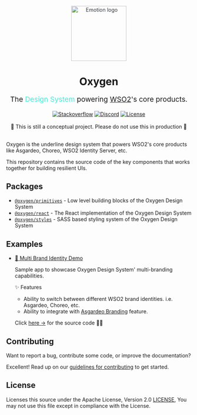 <p align="center" style="color: #343a40">
  <img src="https://user-images.githubusercontent.com/25959096/205347271-e5655526-a279-4ee9-9f55-52bad04942ea.svg" alt="Emotion logo" height="150" width="150">
  <h1 align="center">Oxygen</h1>
</p>
<p align="center" style="font-size: 1.2rem;">The
<span style="color: #47EBD8">Design System</span>
powering <a href="https://wso2.com">WSO2</a>'s core products.</p>

<div align="center">
  <a href="https://stackoverflow.com/questions/tagged/wso2is"><img src="https://img.shields.io/badge/Ask%20for%20help%20on-Stackoverflow-orange" alt="Stackoverflow"></a>
  <a href="https://discord.gg/wso2"><img src="https://img.shields.io/badge/Join%20us%20on-Discord-%23e01563.svg" alt="Discord"></a>
  <a href="./LICENSE"><img src="https://img.shields.io/badge/License-Apache%202.0-blue.svg" alt="License"></a>

  <br>
  <br>
  🚧 This is still a conceptual project. Please do not use this in production 🚧
</div>

<br>

Oxygen is the underline design system that powers WSO2's core products like Asgardeo, Choreo, WSO2 Identity Server, etc.

This repository contains the source code of the key components that works together for building resilient UIs.

## Packages

- [`@oxygen/primitives`](./packages/oxygen-primitives) - Low level building blocks of the Oxygen Design System
- [`@oxygen/react`](./packages/oxygen-react) - The React implementation of the Oxygen Design System
- [`@oxygen/styles`](./packages/oxygen-styles) - SASS based styling system of the Oxygen Design System

## Examples

* [💅 Multi Brand Identity Demo](https://git-scm.com/downloads)

    Sample app to showcase Oxygen Design System' multi-branding capabilities.

    ✨ Features
    
    * Ability to switch between different WSO2 brand identities. i.e. Asgardeo, Choreo, etc.
    * Ability to integrate with [Asgardeo Branding](https://wso2.com/asgardeo/docs/guides/branding/configure-ui-branding/) feature.

    Click [here →](./examples/multi-brand-identity/) for the source code 🧑‍💻

## Contributing

Want to report a bug, contribute some code, or improve the documentation?

Excellent! Read up on our [guidelines for contributing](./CONTRIBUTING.md) to get started.

## License

Licenses this source under the Apache License, Version 2.0 [LICENSE](./LICENSE), You may not use this file except in compliance with the License.
